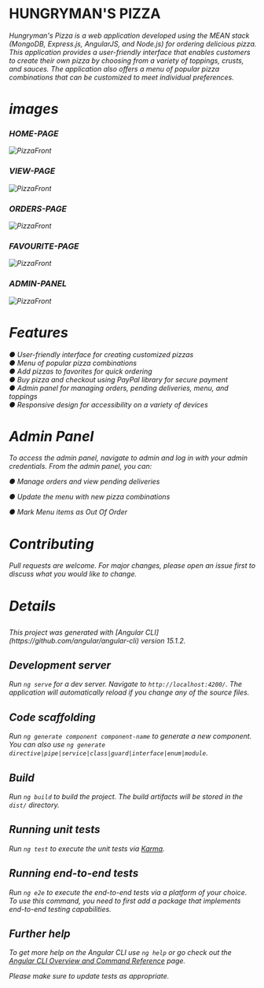 
# HUNGRYMAN'S PIZZA

<em>

Hungryman's Pizza is a web application developed using the MEAN stack (MongoDB, Express.js, AngularJS, and Node.js) for ordering delicious pizza. This application provides a user-friendly interface that enables customers to create their own pizza by choosing from a variety of toppings, crusts, and sauces. The application also offers a menu of popular pizza combinations that can be customized to meet individual preferences.


<h1>images</h1>


<h3>HOME-PAGE</h3>

<img src="https://iili.io/HSx0pqP.png" alt="PizzaFront">


<h3>VIEW-PAGE</h3>
<img src="https://iili.io/HSx1DyG.png" alt="PizzaFront">


<h3>ORDERS-PAGE</h3>
<img src="https://iili.io/HSxGnJn.png" alt="PizzaFront">

<h3>FAVOURITE-PAGE</h3>
<img src="https://iili.io/HSxMSyu.png" alt="PizzaFront">

<h3>ADMIN-PANEL</H3>
<img src="https://iili.io/HSxXQF2.png" alt="PizzaFront">

# Features

● User-friendly interface for creating customized pizzas <br>
● Menu of popular pizza combinations <br>
● Add pizzas to favorites for quick ordering <br>
● Buy pizza and checkout using PayPal library for secure payment <br>
● Admin panel for managing orders, pending deliveries, menu, and toppings <br>
● Responsive design for accessibility on a variety of devices <br>


# Admin Panel

<em> To access the admin panel, navigate to admin and log in with your admin credentials. From the admin panel, you can: </em>

● Manage orders and view pending deliveries

● Update the menu with new pizza combinations

● Mark Menu items as Out Of Order

# Contributing

Pull requests are welcome. For major changes, please open an issue first
to discuss what you would like to change.




<em><h1>
Details <br>
</h1></em>
This project was generated with [Angular CLI](https://github.com/angular/angular-cli) version 15.1.2.

## Development server

Run `ng serve` for a dev server. Navigate to `http://localhost:4200/`. The application will automatically reload if you change any of the source files.

## Code scaffolding

Run `ng generate component component-name` to generate a new component. You can also use `ng generate directive|pipe|service|class|guard|interface|enum|module`.

## Build

Run `ng build` to build the project. The build artifacts will be stored in the `dist/` directory.

## Running unit tests

Run `ng test` to execute the unit tests via [Karma](https://karma-runner.github.io).

## Running end-to-end tests

Run `ng e2e` to execute the end-to-end tests via a platform of your choice. To use this command, you need to first add a package that implements end-to-end testing capabilities.

## Further help

To get more help on the Angular CLI use `ng help` or go check out the [Angular CLI Overview and Command Reference](https://angular.io/cli) page.

Please make sure to update tests as appropriate.
</em>
